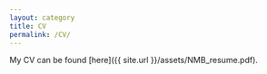```yaml
---
layout: category
title: CV
permalink: /CV/
---
```


My CV can be found [here]({{ site.url }}/assets/NMB_resume.pdf).
